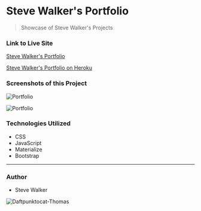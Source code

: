 # Steve Walker's Portfolio

>Showcase of Steve Walker's Projects

### Link to Live Site

[Steve Walker's Portfolio](https://captnwalker.github.io/Portfolio3/ "Portfolio")

[Steve Walker's Portfolio on Heroku](https://stark-eyrie-26631.herokuapp.com/ "Portfolio on Heroku")

### Screenshots of this Project

![Portfolio](https://raw.github.com/captnwalker/Portfolio3/master/screenshot/screenshot1.png "Portfolio")

![Portfolio](https://raw.github.com/captnwalker/Portfolio3/master/screenshot/screenshot2.png "Portfolio")

### Technologies Utilized

* CSS
* JavaScript
* Materialize
* Bootstrap

----

### Author

* Steve Walker

![Daftpunktocat-Thomas](https://octodex.github.com/images/daftpunktocat-thomas.gif)